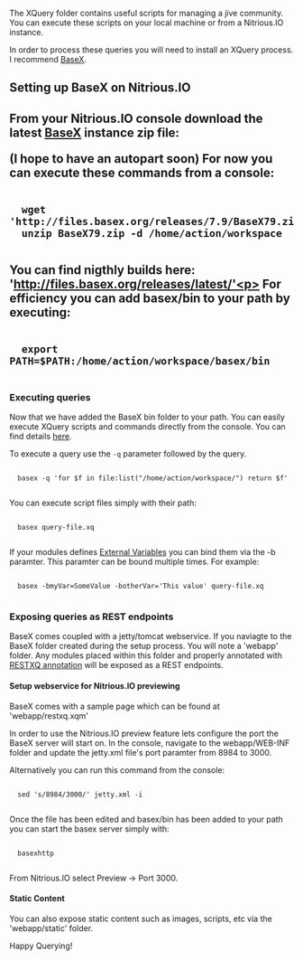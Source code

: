 The XQuery folder contains useful scripts for managing a jive community. You can execute these scripts on your local machine or from a Nitrious.IO instance.

In order to process these queries you will need to install an XQuery process. I recommend <a href="http://www.basex.org">BaseX</a>.

<h2>Setting up BaseX on Nitrious.IO<h2>

From your Nitrious.IO console download the latest <a href="http://www.basex.org">BaseX</a> instance zip file:

(I hope to have an autopart soon) For now you can execute these commands from a console:
<pre><code>
  wget 'http://files.basex.org/releases/7.9/BaseX79.zip'
  unzip BaseX79.zip -d /home/action/workspace

</code></pre>

You can find nigthly builds here: 'http://files.basex.org/releases/latest/'<p>
For efficiency you can add basex/bin to your path by executing:

<pre><code>
  export PATH=$PATH:/home/action/workspace/basex/bin

</code></pre>

<h3>Executing queries</h3>
Now that we have added the BaseX bin folder to your path. You can easily execute XQuery scripts and commands directly from the console. You can find details <a href="http://docs.basex.org/wiki/Command-Line_options">here</a>. 

To execute a query use the <code>-q</code> parameter followed by the query.

<pre><code>
  basex -q 'for $f in file:list("/home/action/workspace/") return $f'

</code></pre>

You can execute script files simply with their path:

<pre><code>
  basex query-file.xq
  
</pre></code>

If your modules defines <a href="http://docs.basex.org/wiki/XQuery_3.0#External_Variables">External Variables</a> you can bind them via the -b paramter. This paramter can be bound multiple times. For example:<p>

<pre><code>
  basex -bmyVar=SomeValue -botherVar='This value' query-file.xq
  
</code></pre>

<h3>Exposing queries as REST endpoints</h3>
BaseX comes coupled with a jetty/tomcat webservice. If you naviagte to the BaseX folder created during the setup process. You will note a 'webapp' folder. Any modules placed within this folder and properly annotated with <a href="http://docs.basex.org/wiki/RESTXQ">RESTXQ annotation</a> will be exposed as a REST endpoints. 

<h4>Setup webservice for Nitrious.IO previewing</h4>
BaseX comes with a sample page which can be found at 'webapp/restxq.xqm'

In order to use the Nitrious.IO preview feature lets configure the port the BaseX server will start on. In the console, navigate to the webapp/WEB-INF folder and update the jetty.xml file's port paramter from 8984 to 3000.

Alternatively you can run this command from the console:

<pre><code>
  sed 's/8984/3000/' jetty.xml -i 
  
</code></pre>

Once the file has been edited and basex/bin has been added to your path you can start the basex server simply with:

<pre><code>
  basexhttp
  
</code></pre>

From Nitrious.IO select Preview -> Port 3000.

<h4>Static Content</h4>
You can also expose static content such as images, scripts, etc via the 'webapp/static' folder. 

Happy Querying!

